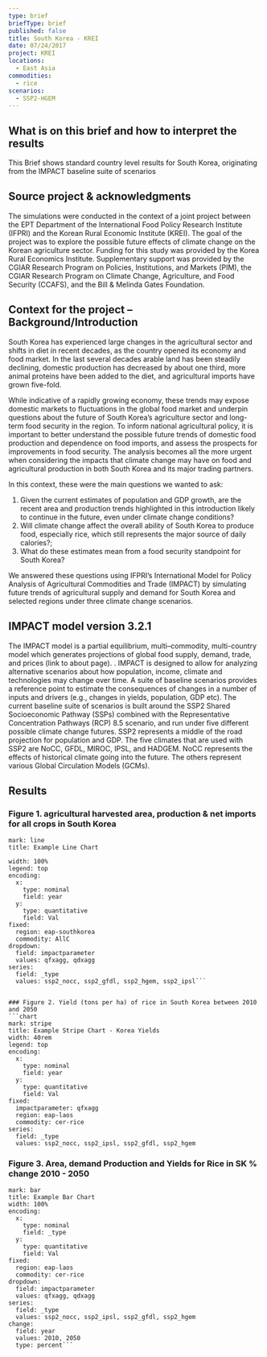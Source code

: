 ```yaml
---
type: brief
briefType: brief
published: false
title: South Korea - KREI
date: 07/24/2017
project: KREI
locations:
  - East Asia
commodities:
  - rice
scenarios:
  - SSP2-HGEM
---
```

## What is on this brief and how to interpret the results
This Brief shows standard country level results for South Korea, originating from the IMPACT baseline suite of scenarios 


## Source project & acknowledgments
The simulations were conducted in the context of a joint project between the EPT Department of the International Food Policy Research Institute (IFPRI) and the Korean Rural Economic Institute (KREI). The goal of the project was to explore the possible future effects of climate change on the Korean agriculture sector. 
Funding for this study was provided by the Korea Rural Economics Institute. Supplementary support was provided by the CGIAR Research Program on Policies, Institutions, and Markets (PIM), the CGIAR Research Program on Climate Change, Agriculture, and Food Security (CCAFS), and the Bill & Melinda Gates Foundation. 


## Context for the project – Background/Introduction
South Korea has experienced large changes in the agricultural sector and shifts in diet in recent decades, as the country opened its economy and food market. 
In the last several decades arable land has been steadily declining, domestic production has decreased by about one third, more animal proteins have been added to the diet, and agricultural imports have grown five-fold. 

While indicative of a rapidly growing economy, these trends may expose domestic markets to fluctuations in the global food market and underpin questions about the future of South Korea’s agriculture sector and long-term food security in the region. To inform national agricultural policy, it is important to better understand the possible future trends of domestic food production and dependence on food imports, and assess the prospects for improvements in food security. The analysis becomes all the more urgent when considering the impacts that climate change may have on food and agricultural production in both South Korea and its major trading partners.

In this context, these were the main questions we wanted to ask:
1. Given the current estimates of population and GDP growth, are the recent area and production trends 		    highlighted in this introduction likely to continue in the future, even under climate change conditions?
2. Will climate change affect the overall ability of South Korea to produce food, especially rice, which        still represents the major source of daily calories?;
3. What do these estimates mean from a food security standpoint for South Korea?

We answered these questions using IFPRI’s International Model for Policy Analysis of Agricultural Commodities and Trade (IMPACT) by simulating future trends of agricultural supply and demand for South Korea and selected regions under three climate change scenarios.


## IMPACT model version 3.2.1
The IMPACT model is a partial equilibrium, multi–commodity, multi-country model which generates projections of global food supply, demand, trade, and prices (link to about page). . IMPACT is designed to allow for analyzing alternative scenarios about how population, income, climate and technologies may change over time. A suite of baseline scenarios provides a reference point to estimate the consequences of changes in a number of inputs and drivers (e.g., changes in yields, population, GDP etc). The current baseline suite of scenarios is built around the SSP2 Shared Socioeconomic Pathway (SSPs) combined with the Representative Concentration Pathways (RCP) 8.5 scenario, and run under five different possible climate change futures.
SSP2 represents a middle of the road projection for population and GDP. The five climates that are used with SSP2 are NoCC, GFDL, MIROC, IPSL, and HADGEM. NoCC represents the effects of historical climate going into the future. The others represent various Global Circulation Models (GCMs).


## Results
### Figure 1. agricultural harvested area, production & net imports for all crops in South Korea
```chart
mark: line
title: Example Line Chart

width: 100%
legend: top
encoding:
  x:
    type: nominal
    field: year
  y:
    type: quantitative
    field: Val
fixed:
  region: eap-southkorea 
  commodity: AllC
dropdown:
  field: impactparameter
  values: qfxagg, qdxagg
series:
  field: _type
  values: ssp2_nocc, ssp2_gfdl, ssp2_hgem, ssp2_ipsl```


### Figure 2. Yield (tons per ha) of rice in South Korea between 2010 and 2050
```chart
mark: stripe
title: Example Stripe Chart - Korea Yields
width: 40rem
legend: top
encoding:
  x:
    type: nominal
    field: year
  y:
    type: quantitative
    field: Val
fixed:
  impactparameter: qfxagg
  region: eap-laos
  commodity: cer-rice
series:
  field: _type
  values: ssp2_nocc, ssp2_ipsl, ssp2_gfdl, ssp2_hgem
  ```

### Figure 3. Area, demand Production and Yields for Rice in SK % change 2010 - 2050
```chart
mark: bar
title: Example Bar Chart
width: 100%
encoding:
  x:
    type: nominal
    field: _type
  y:
    type: quantitative
    field: Val
fixed:
  region: eap-laos
  commodity: cer-rice
dropdown:
  field: impactparameter
  values: qfxagg, qdxagg
series:
  field: _type
  values: ssp2_nocc, ssp2_ipsl, ssp2_gfdl, ssp2_hgem
change:
  field: year
  values: 2010, 2050
  type: percent```
